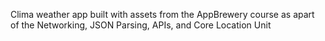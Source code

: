 
Clima weather app built with assets from the AppBrewery course as apart of the Networking, JSON Parsing, APIs, and Core Location Unit
